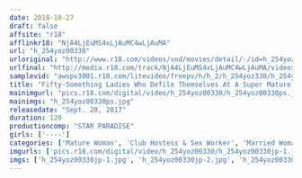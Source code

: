 ```yaml
---
date: 2018-10-27
draft: false
affsite: "r18"
afflinkr18: "NjA4LjEuMS4xLjAuMC4wLjAuMA"
url: "h_254yoz00330"
urloriginal: "http://www.r18.com/videos/vod/movies/detail/-/id=h_254yoz00330"
urlfinal: "http://media.r18.com/track/NjA4LjEuMS4xLjAuMC4wLjAuMA/videos/vod/movies/detail/-/id=h_254yoz00330"
samplevid: "awspv3001.r18.com/litevideo/freepv/h/h_2/h_254yoz330/h_254yoz330_dmb_w.mp4"
title: "Fifty-Something Ladies Who Defile Themselves At A Super Mature Ladies Sex Club"
mainimgurl: "pics.r18.com/digital/video/h_254yoz00330/h_254yoz00330ps.jpg"
mainimgs: "h_254yoz00330ps.jpg"
releasedate: "Sept. 20, 2017"
duration: 120
productioncomp: "STAR PARADISE"
girls: ['----']
categories: ['Mature Woman', 'Club Hostess & Sex Worker', 'Married Woman', 'Hi-Def']
imgurls: ['pics.r18.com/digital/video/h_254yoz00330/h_254yoz00330jp-1.jpg', 'pics.r18.com/digital/video/h_254yoz00330/h_254yoz00330jp-2.jpg', 'pics.r18.com/digital/video/h_254yoz00330/h_254yoz00330jp-3.jpg', 'pics.r18.com/digital/video/h_254yoz00330/h_254yoz00330jp-4.jpg', 'pics.r18.com/digital/video/h_254yoz00330/h_254yoz00330jp-5.jpg', 'pics.r18.com/digital/video/h_254yoz00330/h_254yoz00330jp-6.jpg', 'pics.r18.com/digital/video/h_254yoz00330/h_254yoz00330jp-7.jpg', 'pics.r18.com/digital/video/h_254yoz00330/h_254yoz00330jp-8.jpg', 'pics.r18.com/digital/video/h_254yoz00330/h_254yoz00330jp-9.jpg', 'pics.r18.com/digital/video/h_254yoz00330/h_254yoz00330jp-10.jpg', 'pics.r18.com/digital/video/h_254yoz00330/h_254yoz00330jp-11.jpg', 'pics.r18.com/digital/video/h_254yoz00330/h_254yoz00330jp-12.jpg', 'pics.r18.com/digital/video/h_254yoz00330/h_254yoz00330jp-13.jpg', 'pics.r18.com/digital/video/h_254yoz00330/h_254yoz00330jp-14.jpg', 'pics.r18.com/digital/video/h_254yoz00330/h_254yoz00330jp-15.jpg', 'pics.r18.com/digital/video/h_254yoz00330/h_254yoz00330jp-16.jpg', 'pics.r18.com/digital/video/h_254yoz00330/h_254yoz00330jp-17.jpg', 'pics.r18.com/digital/video/h_254yoz00330/h_254yoz00330jp-18.jpg', 'pics.r18.com/digital/video/h_254yoz00330/h_254yoz00330jp-19.jpg', 'pics.r18.com/digital/video/h_254yoz00330/h_254yoz00330jp-20.jpg']
imgs: ['h_254yoz00330jp-1.jpg', 'h_254yoz00330jp-2.jpg', 'h_254yoz00330jp-3.jpg', 'h_254yoz00330jp-4.jpg', 'h_254yoz00330jp-5.jpg', 'h_254yoz00330jp-6.jpg', 'h_254yoz00330jp-7.jpg', 'h_254yoz00330jp-8.jpg', 'h_254yoz00330jp-9.jpg', 'h_254yoz00330jp-10.jpg', 'h_254yoz00330jp-11.jpg', 'h_254yoz00330jp-12.jpg', 'h_254yoz00330jp-13.jpg', 'h_254yoz00330jp-14.jpg', 'h_254yoz00330jp-15.jpg', 'h_254yoz00330jp-16.jpg', 'h_254yoz00330jp-17.jpg', 'h_254yoz00330jp-18.jpg', 'h_254yoz00330jp-19.jpg', 'h_254yoz00330jp-20.jpg']
---
```


